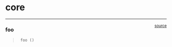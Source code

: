 # core


<!-- WARNING: THIS FILE WAS AUTOGENERATED! DO NOT EDIT! -->

------------------------------------------------------------------------

<a
href="https://github.com/jabinherrera/MiniProyecto3/blob/main/MiniProyecto3/core.py#L9"
target="_blank" style="float:right; font-size:smaller">source</a>

### foo

>      foo ()
